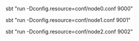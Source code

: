 sbt "run -Dconfig.resource=conf/node0.conf 9000"

sbt "run -Dconfig.resource=conf/node1.conf 9001"

sbt "run -Dconfig.resource=conf/node2.conf 9002"